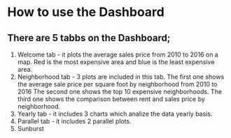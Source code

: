# How to use the Dashboard

## There are 5 tabbs on the Dashboard;

1. Welcome tab - it plots the average sales price from 2010 to 2016 on a map. 
                 Red is the most expensive area and blue is the least expensive area.
3. Neighborhood tab - 3 plots are included in this tab.
                 The first one shows the average sale price per square foot by neighborhood from 2010 to 2016
                 The second one shows the top 10 expensive neighborhoods.
                 The third one shows the comparison between rent and sales price by neighborhood.
5. Yearly tab - it includes 3 charts which analize the data yearly basis.
6. Parallel tab - it includes 2 parallel plots.
7. Sunburst 







